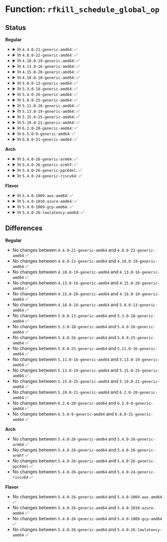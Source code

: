 # Function: <code>rfkill_schedule_global_op</code>

## Status
<b>Regular</b>
<ul>
<li>
<details>
<summary>In <code>4.4.0-21-generic-amd64</code>: ✅</summary>

```c
void rfkill_schedule_global_op(enum rfkill_sched_op op)
```

```json
{
  "name": "rfkill_schedule_global_op",
  "collision_type": "Unique Static",
  "inline_type": "No",
  "funcs": [
    {
      "addr": 18446744071587309024,
      "name": "rfkill_schedule_global_op",
      "external": false,
      "loc": "net/rfkill/input.c:156",
      "file": "net/rfkill/input.c",
      "inline": "seen, unknown",
      "caller_inline": [],
      "caller_func": [
        "net/rfkill/input.c:rfkill_start",
        "net/rfkill/input.c:rfkill_start"
      ]
    }
  ],
  "symbols": [
    {
      "addr": 18446744071587309024,
      "name": "rfkill_schedule_global_op",
      "section": ".text",
      "bind": "STB_LOCAL",
      "size": 122
    }
  ]
}
```
</details>
</li>
<li>
<details>
<summary>In <code>4.8.0-22-generic-amd64</code>: ✅</summary>

```c
void rfkill_schedule_global_op(enum rfkill_sched_op op)
```

```json
{
  "name": "rfkill_schedule_global_op",
  "collision_type": "Unique Static",
  "inline_type": "No",
  "funcs": [
    {
      "addr": 18446744071587779776,
      "name": "rfkill_schedule_global_op",
      "external": false,
      "loc": "net/rfkill/input.c:156",
      "file": "net/rfkill/input.c",
      "inline": "seen, unknown",
      "caller_inline": [],
      "caller_func": [
        "net/rfkill/input.c:rfkill_start",
        "net/rfkill/input.c:rfkill_start"
      ]
    }
  ],
  "symbols": [
    {
      "addr": 18446744071587779776,
      "name": "rfkill_schedule_global_op",
      "section": ".text",
      "bind": "STB_LOCAL",
      "size": 122
    }
  ]
}
```
</details>
</li>
<li>
<details>
<summary>In <code>4.10.0-19-generic-amd64</code>: ✅</summary>

```c
void rfkill_schedule_global_op(enum rfkill_sched_op op)
```

```json
{
  "name": "rfkill_schedule_global_op",
  "collision_type": "Unique Static",
  "inline_type": "No",
  "funcs": [
    {
      "addr": 18446744071587994928,
      "name": "rfkill_schedule_global_op",
      "external": false,
      "loc": "net/rfkill/input.c:156",
      "file": "net/rfkill/input.c",
      "inline": "seen, unknown",
      "caller_inline": [],
      "caller_func": [
        "net/rfkill/input.c:rfkill_start",
        "net/rfkill/input.c:rfkill_start"
      ]
    }
  ],
  "symbols": [
    {
      "addr": 18446744071587994928,
      "name": "rfkill_schedule_global_op",
      "section": ".text",
      "bind": "STB_LOCAL",
      "size": 122
    }
  ]
}
```
</details>
</li>
<li>
<details>
<summary>In <code>4.13.0-16-generic-amd64</code>: ✅</summary>

```c
void rfkill_schedule_global_op(enum rfkill_sched_op op)
```

```json
{
  "name": "rfkill_schedule_global_op",
  "collision_type": "Unique Static",
  "inline_type": "No",
  "funcs": [
    {
      "addr": 18446744071588153152,
      "name": "rfkill_schedule_global_op",
      "external": false,
      "loc": "net/rfkill/input.c:156",
      "file": "net/rfkill/input.c",
      "inline": "seen, unknown",
      "caller_inline": [],
      "caller_func": [
        "net/rfkill/input.c:rfkill_start",
        "net/rfkill/input.c:rfkill_start"
      ]
    }
  ],
  "symbols": [
    {
      "addr": 18446744071588153152,
      "name": "rfkill_schedule_global_op",
      "section": ".text",
      "bind": "STB_LOCAL",
      "size": 122
    }
  ]
}
```
</details>
</li>
<li>
<details>
<summary>In <code>4.15.0-20-generic-amd64</code>: ✅</summary>

```c
void rfkill_schedule_global_op(enum rfkill_sched_op op)
```

```json
{
  "name": "rfkill_schedule_global_op",
  "collision_type": "Unique Static",
  "inline_type": "No",
  "funcs": [
    {
      "addr": 18446744071588701264,
      "name": "rfkill_schedule_global_op",
      "external": false,
      "loc": "net/rfkill/input.c:156",
      "file": "net/rfkill/input.c",
      "inline": "seen, unknown",
      "caller_inline": [],
      "caller_func": [
        "net/rfkill/input.c:rfkill_start",
        "net/rfkill/input.c:rfkill_start"
      ]
    }
  ],
  "symbols": [
    {
      "addr": 18446744071588701264,
      "name": "rfkill_schedule_global_op",
      "section": ".text",
      "bind": "STB_LOCAL",
      "size": 122
    }
  ]
}
```
</details>
</li>
<li>
<details>
<summary>In <code>4.18.0-10-generic-amd64</code>: ✅</summary>

```c
void rfkill_schedule_global_op(enum rfkill_sched_op op)
```

```json
{
  "name": "rfkill_schedule_global_op",
  "collision_type": "Unique Static",
  "inline_type": "No",
  "funcs": [
    {
      "addr": 18446744071589068080,
      "name": "rfkill_schedule_global_op",
      "external": false,
      "loc": "net/rfkill/input.c:156",
      "file": "net/rfkill/input.c",
      "inline": "seen, unknown",
      "caller_inline": [],
      "caller_func": [
        "net/rfkill/input.c:rfkill_start",
        "net/rfkill/input.c:rfkill_start"
      ]
    }
  ],
  "symbols": [
    {
      "addr": 18446744071589068080,
      "name": "rfkill_schedule_global_op",
      "section": ".text",
      "bind": "STB_LOCAL",
      "size": 122
    }
  ]
}
```
</details>
</li>
<li>
<details>
<summary>In <code>5.0.0-13-generic-amd64</code>: ✅</summary>

```c
void rfkill_schedule_global_op(enum rfkill_sched_op op)
```

```json
{
  "name": "rfkill_schedule_global_op",
  "collision_type": "Unique Static",
  "inline_type": "No",
  "funcs": [
    {
      "addr": 18446744071589293776,
      "name": "rfkill_schedule_global_op",
      "external": false,
      "loc": "net/rfkill/input.c:156",
      "file": "net/rfkill/input.c",
      "inline": "seen, unknown",
      "caller_inline": [],
      "caller_func": [
        "net/rfkill/input.c:rfkill_start",
        "net/rfkill/input.c:rfkill_start"
      ]
    }
  ],
  "symbols": [
    {
      "addr": 18446744071589293776,
      "name": "rfkill_schedule_global_op",
      "section": ".text",
      "bind": "STB_LOCAL",
      "size": 122
    }
  ]
}
```
</details>
</li>
<li>
<details>
<summary>In <code>5.3.0-18-generic-amd64</code>: ✅</summary>

```c
void rfkill_schedule_global_op(enum rfkill_sched_op op)
```

```json
{
  "name": "rfkill_schedule_global_op",
  "collision_type": "Unique Static",
  "inline_type": "No",
  "funcs": [
    {
      "addr": 18446744071589749776,
      "name": "rfkill_schedule_global_op",
      "external": false,
      "loc": "net/rfkill/input.c:153",
      "file": "net/rfkill/input.c",
      "inline": "seen, unknown",
      "caller_inline": [],
      "caller_func": [
        "net/rfkill/input.c:rfkill_start",
        "net/rfkill/input.c:rfkill_start"
      ]
    }
  ],
  "symbols": [
    {
      "addr": 18446744071589749776,
      "name": "rfkill_schedule_global_op",
      "section": ".text",
      "bind": "STB_LOCAL",
      "size": 122
    }
  ]
}
```
</details>
</li>
<li>
<details>
<summary>In <code>5.4.0-26-generic-amd64</code>: ✅</summary>

```c
void rfkill_schedule_global_op(enum rfkill_sched_op op)
```

```json
{
  "name": "rfkill_schedule_global_op",
  "collision_type": "Unique Static",
  "inline_type": "No",
  "funcs": [
    {
      "addr": 18446744071589973808,
      "name": "rfkill_schedule_global_op",
      "external": false,
      "loc": "net/rfkill/input.c:153",
      "file": "net/rfkill/input.c",
      "inline": "seen, unknown",
      "caller_inline": [],
      "caller_func": [
        "net/rfkill/input.c:rfkill_start",
        "net/rfkill/input.c:rfkill_start"
      ]
    }
  ],
  "symbols": [
    {
      "addr": 18446744071589973808,
      "name": "rfkill_schedule_global_op",
      "section": ".text",
      "bind": "STB_LOCAL",
      "size": 122
    }
  ]
}
```
</details>
</li>
<li>
<details>
<summary>In <code>5.8.0-25-generic-amd64</code>: ✅</summary>

```c
void rfkill_schedule_global_op(enum rfkill_sched_op op)
```

```json
{
  "name": "rfkill_schedule_global_op",
  "collision_type": "Unique Static",
  "inline_type": "No",
  "funcs": [
    {
      "addr": 18446744071591004256,
      "name": "rfkill_schedule_global_op",
      "external": false,
      "loc": "net/rfkill/input.c:153",
      "file": "net/rfkill/input.c",
      "inline": "seen, unknown",
      "caller_inline": [],
      "caller_func": [
        "net/rfkill/input.c:rfkill_start",
        "net/rfkill/input.c:rfkill_start"
      ]
    }
  ],
  "symbols": [
    {
      "addr": 18446744071591004256,
      "name": "rfkill_schedule_global_op",
      "section": ".text",
      "bind": "STB_LOCAL",
      "size": 122
    }
  ]
}
```
</details>
</li>
<li>
<details>
<summary>In <code>5.11.0-16-generic-amd64</code>: ✅</summary>

```c
void rfkill_schedule_global_op(enum rfkill_sched_op op)
```

```json
{
  "name": "rfkill_schedule_global_op",
  "collision_type": "Unique Static",
  "inline_type": "No",
  "funcs": [
    {
      "addr": 18446744071591068976,
      "name": "rfkill_schedule_global_op",
      "external": false,
      "loc": "net/rfkill/input.c:153",
      "file": "net/rfkill/input.c",
      "inline": "seen, unknown",
      "caller_inline": [],
      "caller_func": [
        "net/rfkill/input.c:rfkill_start",
        "net/rfkill/input.c:rfkill_start"
      ]
    }
  ],
  "symbols": [
    {
      "addr": 18446744071591068976,
      "name": "rfkill_schedule_global_op",
      "section": ".text",
      "bind": "STB_LOCAL",
      "size": 122
    }
  ]
}
```
</details>
</li>
<li>
<details>
<summary>In <code>5.13.0-19-generic-amd64</code>: ✅</summary>

```c
void rfkill_schedule_global_op(enum rfkill_sched_op op)
```

```json
{
  "name": "rfkill_schedule_global_op",
  "collision_type": "Unique Static",
  "inline_type": "No",
  "funcs": [
    {
      "addr": 18446744071590999744,
      "name": "rfkill_schedule_global_op",
      "external": false,
      "loc": "net/rfkill/input.c:153",
      "file": "net/rfkill/input.c",
      "inline": "seen, unknown",
      "caller_inline": [],
      "caller_func": [
        "net/rfkill/input.c:rfkill_start",
        "net/rfkill/input.c:rfkill_start"
      ]
    }
  ],
  "symbols": [
    {
      "addr": 18446744071590999744,
      "name": "rfkill_schedule_global_op",
      "section": ".text",
      "bind": "STB_LOCAL",
      "size": 122
    }
  ]
}
```
</details>
</li>
<li>
<details>
<summary>In <code>5.15.0-25-generic-amd64</code>: ✅</summary>

```c
void rfkill_schedule_global_op(enum rfkill_sched_op op)
```

```json
{
  "name": "rfkill_schedule_global_op",
  "collision_type": "Unique Static",
  "inline_type": "No",
  "funcs": [
    {
      "addr": 18446744071591838128,
      "name": "rfkill_schedule_global_op",
      "external": false,
      "loc": "net/rfkill/input.c:153",
      "file": "net/rfkill/input.c",
      "inline": "seen, unknown",
      "caller_inline": [],
      "caller_func": [
        "net/rfkill/input.c:rfkill_start",
        "net/rfkill/input.c:rfkill_start"
      ]
    }
  ],
  "symbols": [
    {
      "addr": 18446744071591838128,
      "name": "rfkill_schedule_global_op",
      "section": ".text",
      "bind": "STB_LOCAL",
      "size": 122
    }
  ]
}
```
</details>
</li>
<li>
<details>
<summary>In <code>5.19.0-21-generic-amd64</code>: ✅</summary>

```c
void rfkill_schedule_global_op(enum rfkill_sched_op op)
```

```json
{
  "name": "rfkill_schedule_global_op",
  "collision_type": "Unique Static",
  "inline_type": "No",
  "funcs": [
    {
      "addr": 18446744071593553440,
      "name": "rfkill_schedule_global_op",
      "external": false,
      "loc": "net/rfkill/input.c:153",
      "file": "net/rfkill/input.c",
      "inline": "seen, unknown",
      "caller_inline": [],
      "caller_func": [
        "net/rfkill/input.c:rfkill_start",
        "net/rfkill/input.c:rfkill_start"
      ]
    }
  ],
  "symbols": [
    {
      "addr": 18446744071593553440,
      "name": "rfkill_schedule_global_op",
      "section": ".text",
      "bind": "STB_LOCAL",
      "size": 136
    }
  ]
}
```
</details>
</li>
<li>
<details>
<summary>In <code>6.2.0-20-generic-amd64</code>: ✅</summary>

```c
void rfkill_schedule_global_op(enum rfkill_sched_op op)
```

```json
{
  "name": "rfkill_schedule_global_op",
  "collision_type": "Unique Static",
  "inline_type": "No",
  "funcs": [
    {
      "addr": 18446744071595475488,
      "name": "rfkill_schedule_global_op",
      "external": false,
      "loc": "net/rfkill/input.c:153",
      "file": "net/rfkill/input.c",
      "inline": "seen, unknown",
      "caller_inline": [],
      "caller_func": [
        "net/rfkill/input.c:rfkill_start",
        "net/rfkill/input.c:rfkill_start"
      ]
    }
  ],
  "symbols": [
    {
      "addr": 18446744071595475488,
      "name": "rfkill_schedule_global_op",
      "section": ".text",
      "bind": "STB_LOCAL",
      "size": 136
    }
  ]
}
```
</details>
</li>
<li>
<details>
<summary>In <code>6.5.0-9-generic-amd64</code>: ✅</summary>

```c
void rfkill_schedule_global_op(enum rfkill_sched_op op)
```

```json
{
  "name": "rfkill_schedule_global_op",
  "collision_type": "Unique Static",
  "inline_type": "No",
  "funcs": [
    {
      "addr": 18446744071595982592,
      "name": "rfkill_schedule_global_op",
      "external": false,
      "loc": "net/rfkill/input.c:153",
      "file": "net/rfkill/input.c",
      "inline": "seen, unknown",
      "caller_inline": [],
      "caller_func": [
        "net/rfkill/input.c:rfkill_start",
        "net/rfkill/input.c:rfkill_start"
      ]
    }
  ],
  "symbols": [
    {
      "addr": 18446744071595982592,
      "name": "rfkill_schedule_global_op",
      "section": ".text",
      "bind": "STB_LOCAL",
      "size": 136
    }
  ]
}
```
</details>
</li>
<li>
<details>
<summary>In <code>6.8.0-31-generic-amd64</code>: ✅</summary>

```c
void rfkill_schedule_global_op(enum rfkill_sched_op op)
```

```json
{
  "name": "rfkill_schedule_global_op",
  "collision_type": "Unique Static",
  "inline_type": "No",
  "funcs": [
    {
      "addr": 18446744071596845584,
      "name": "rfkill_schedule_global_op",
      "external": false,
      "loc": "net/rfkill/input.c:153",
      "file": "net/rfkill/input.c",
      "inline": "seen, unknown",
      "caller_inline": [],
      "caller_func": [
        "net/rfkill/input.c:rfkill_start",
        "net/rfkill/input.c:rfkill_start"
      ]
    }
  ],
  "symbols": [
    {
      "addr": 18446744071596845584,
      "name": "rfkill_schedule_global_op",
      "section": ".text",
      "bind": "STB_LOCAL",
      "size": 136
    }
  ]
}
```
</details>
</li>
</ul>
<b>Arch</b>
<ul>
<li>
<details>
<summary>In <code>5.4.0-26-generic-arm64</code>: ✅</summary>

```c
void rfkill_schedule_global_op(enum rfkill_sched_op op)
```

```json
{
  "name": "rfkill_schedule_global_op",
  "collision_type": "Unique Static",
  "inline_type": "No",
  "funcs": [
    {
      "addr": 18446603336503712200,
      "name": "rfkill_schedule_global_op",
      "external": false,
      "loc": "net/rfkill/input.c:153",
      "file": "net/rfkill/input.c",
      "inline": "seen, unknown",
      "caller_inline": [],
      "caller_func": [
        "net/rfkill/input.c:rfkill_start",
        "net/rfkill/input.c:rfkill_start"
      ]
    }
  ],
  "symbols": [
    {
      "addr": 18446603336503712200,
      "name": "rfkill_schedule_global_op",
      "section": ".text",
      "bind": "STB_LOCAL",
      "size": 252
    }
  ]
}
```
</details>
</li>
<li>
<details>
<summary>In <code>5.4.0-26-generic-armhf</code>: ✅</summary>

```c
void rfkill_schedule_global_op(enum rfkill_sched_op op)
```

```json
{
  "name": "rfkill_schedule_global_op",
  "collision_type": "Unique Static",
  "inline_type": "No",
  "funcs": [
    {
      "addr": 3236345196,
      "name": "rfkill_schedule_global_op",
      "external": false,
      "loc": "net/rfkill/input.c:153",
      "file": "net/rfkill/input.c",
      "inline": "seen, unknown",
      "caller_inline": [],
      "caller_func": [
        "net/rfkill/input.c:rfkill_start"
      ]
    }
  ],
  "symbols": [
    {
      "addr": 3236345196,
      "name": "rfkill_schedule_global_op",
      "section": ".text",
      "bind": "STB_LOCAL",
      "size": 148
    }
  ]
}
```
</details>
</li>
<li>
<details>
<summary>In <code>5.4.0-26-generic-ppc64el</code>: ✅</summary>

```c
void rfkill_schedule_global_op(enum rfkill_sched_op op)
```

```json
{
  "name": "rfkill_schedule_global_op",
  "collision_type": "Unique Static",
  "inline_type": "No",
  "funcs": [
    {
      "addr": 13835058055297545632,
      "name": "rfkill_schedule_global_op",
      "external": false,
      "loc": "net/rfkill/input.c:153",
      "file": "net/rfkill/input.c",
      "inline": "seen, unknown",
      "caller_inline": [],
      "caller_func": [
        "net/rfkill/input.c:rfkill_start",
        "net/rfkill/input.c:rfkill_start"
      ]
    }
  ],
  "symbols": [
    {
      "addr": 13835058055297545632,
      "name": "rfkill_schedule_global_op",
      "section": ".text",
      "bind": "STB_LOCAL",
      "size": 272
    }
  ]
}
```
</details>
</li>
<li>
<details>
<summary>In <code>5.4.0-24-generic-riscv64</code>: ✅</summary>

```c
void rfkill_schedule_global_op(enum rfkill_sched_op op)
```

```json
{
  "name": "rfkill_schedule_global_op",
  "collision_type": "Unique Static",
  "inline_type": "No",
  "funcs": [
    {
      "addr": 18446743936279639758,
      "name": "rfkill_schedule_global_op",
      "external": false,
      "loc": "net/rfkill/input.c:153",
      "file": "net/rfkill/input.c",
      "inline": "seen, unknown",
      "caller_inline": [],
      "caller_func": [
        "net/rfkill/input.c:rfkill_start",
        "net/rfkill/input.c:rfkill_start"
      ]
    }
  ],
  "symbols": [
    {
      "addr": 18446743936279639758,
      "name": "rfkill_schedule_global_op",
      "section": ".text",
      "bind": "STB_LOCAL",
      "size": 156
    }
  ]
}
```
</details>
</li>
</ul>
<b>Flavor</b>
<ul>
<li>
<details>
<summary>In <code>5.4.0-1009-aws-amd64</code>: ✅</summary>

```c
void rfkill_schedule_global_op(enum rfkill_sched_op op)
```

```json
{
  "name": "rfkill_schedule_global_op",
  "collision_type": "Unique Static",
  "inline_type": "No",
  "funcs": [
    {
      "addr": 18446744071589577408,
      "name": "rfkill_schedule_global_op",
      "external": false,
      "loc": "net/rfkill/input.c:153",
      "file": "net/rfkill/input.c",
      "inline": "seen, unknown",
      "caller_inline": [],
      "caller_func": [
        "net/rfkill/input.c:rfkill_start",
        "net/rfkill/input.c:rfkill_start"
      ]
    }
  ],
  "symbols": [
    {
      "addr": 18446744071589577408,
      "name": "rfkill_schedule_global_op",
      "section": ".text",
      "bind": "STB_LOCAL",
      "size": 122
    }
  ]
}
```
</details>
</li>
<li>
<details>
<summary>In <code>5.4.0-1010-azure-amd64</code>: ✅</summary>

```c
void rfkill_schedule_global_op(enum rfkill_sched_op op)
```

```json
{
  "name": "rfkill_schedule_global_op",
  "collision_type": "Unique Static",
  "inline_type": "No",
  "funcs": [
    {
      "addr": 18446744071589301984,
      "name": "rfkill_schedule_global_op",
      "external": false,
      "loc": "net/rfkill/input.c:153",
      "file": "net/rfkill/input.c",
      "inline": "seen, unknown",
      "caller_inline": [],
      "caller_func": [
        "net/rfkill/input.c:rfkill_start",
        "net/rfkill/input.c:rfkill_start"
      ]
    }
  ],
  "symbols": [
    {
      "addr": 18446744071589301984,
      "name": "rfkill_schedule_global_op",
      "section": ".text",
      "bind": "STB_LOCAL",
      "size": 122
    }
  ]
}
```
</details>
</li>
<li>
<details>
<summary>In <code>5.4.0-1009-gcp-amd64</code>: ✅</summary>

```c
void rfkill_schedule_global_op(enum rfkill_sched_op op)
```

```json
{
  "name": "rfkill_schedule_global_op",
  "collision_type": "Unique Static",
  "inline_type": "No",
  "funcs": [
    {
      "addr": 18446744071590019440,
      "name": "rfkill_schedule_global_op",
      "external": false,
      "loc": "net/rfkill/input.c:153",
      "file": "net/rfkill/input.c",
      "inline": "seen, unknown",
      "caller_inline": [],
      "caller_func": [
        "net/rfkill/input.c:rfkill_start",
        "net/rfkill/input.c:rfkill_start"
      ]
    }
  ],
  "symbols": [
    {
      "addr": 18446744071590019440,
      "name": "rfkill_schedule_global_op",
      "section": ".text",
      "bind": "STB_LOCAL",
      "size": 122
    }
  ]
}
```
</details>
</li>
<li>
<details>
<summary>In <code>5.4.0-26-lowlatency-amd64</code>: ✅</summary>

```c
void rfkill_schedule_global_op(enum rfkill_sched_op op)
```

```json
{
  "name": "rfkill_schedule_global_op",
  "collision_type": "Unique Static",
  "inline_type": "No",
  "funcs": [
    {
      "addr": 18446744071590069840,
      "name": "rfkill_schedule_global_op",
      "external": false,
      "loc": "net/rfkill/input.c:153",
      "file": "net/rfkill/input.c",
      "inline": "seen, unknown",
      "caller_inline": [],
      "caller_func": [
        "net/rfkill/input.c:rfkill_start",
        "net/rfkill/input.c:rfkill_start"
      ]
    }
  ],
  "symbols": [
    {
      "addr": 18446744071590069840,
      "name": "rfkill_schedule_global_op",
      "section": ".text",
      "bind": "STB_LOCAL",
      "size": 122
    }
  ]
}
```
</details>
</li>
</ul>

## Differences
<b>Regular</b>
<ul>
<li>
No changes between <code>4.4.0-21-generic-amd64</code> and <code>4.8.0-22-generic-amd64</code> ✅
</li>
<li>
No changes between <code>4.8.0-22-generic-amd64</code> and <code>4.10.0-19-generic-amd64</code> ✅
</li>
<li>
No changes between <code>4.10.0-19-generic-amd64</code> and <code>4.13.0-16-generic-amd64</code> ✅
</li>
<li>
No changes between <code>4.13.0-16-generic-amd64</code> and <code>4.15.0-20-generic-amd64</code> ✅
</li>
<li>
No changes between <code>4.15.0-20-generic-amd64</code> and <code>4.18.0-10-generic-amd64</code> ✅
</li>
<li>
No changes between <code>4.18.0-10-generic-amd64</code> and <code>5.0.0-13-generic-amd64</code> ✅
</li>
<li>
No changes between <code>5.0.0-13-generic-amd64</code> and <code>5.3.0-18-generic-amd64</code> ✅
</li>
<li>
No changes between <code>5.3.0-18-generic-amd64</code> and <code>5.4.0-26-generic-amd64</code> ✅
</li>
<li>
No changes between <code>5.4.0-26-generic-amd64</code> and <code>5.8.0-25-generic-amd64</code> ✅
</li>
<li>
No changes between <code>5.8.0-25-generic-amd64</code> and <code>5.11.0-16-generic-amd64</code> ✅
</li>
<li>
No changes between <code>5.11.0-16-generic-amd64</code> and <code>5.13.0-19-generic-amd64</code> ✅
</li>
<li>
No changes between <code>5.13.0-19-generic-amd64</code> and <code>5.15.0-25-generic-amd64</code> ✅
</li>
<li>
No changes between <code>5.15.0-25-generic-amd64</code> and <code>5.19.0-21-generic-amd64</code> ✅
</li>
<li>
No changes between <code>5.19.0-21-generic-amd64</code> and <code>6.2.0-20-generic-amd64</code> ✅
</li>
<li>
No changes between <code>6.2.0-20-generic-amd64</code> and <code>6.5.0-9-generic-amd64</code> ✅
</li>
<li>
No changes between <code>6.5.0-9-generic-amd64</code> and <code>6.8.0-31-generic-amd64</code> ✅
</li>
</ul>
<b>Arch</b>
<ul>
<li>
No changes between <code>5.4.0-26-generic-amd64</code> and <code>5.4.0-26-generic-arm64</code> ✅
</li>
<li>
No changes between <code>5.4.0-26-generic-amd64</code> and <code>5.4.0-26-generic-armhf</code> ✅
</li>
<li>
No changes between <code>5.4.0-26-generic-amd64</code> and <code>5.4.0-26-generic-ppc64el</code> ✅
</li>
<li>
No changes between <code>5.4.0-26-generic-amd64</code> and <code>5.4.0-24-generic-riscv64</code> ✅
</li>
</ul>
<b>Flavor</b>
<ul>
<li>
No changes between <code>5.4.0-26-generic-amd64</code> and <code>5.4.0-1009-aws-amd64</code> ✅
</li>
<li>
No changes between <code>5.4.0-26-generic-amd64</code> and <code>5.4.0-1010-azure-amd64</code> ✅
</li>
<li>
No changes between <code>5.4.0-26-generic-amd64</code> and <code>5.4.0-1009-gcp-amd64</code> ✅
</li>
<li>
No changes between <code>5.4.0-26-generic-amd64</code> and <code>5.4.0-26-lowlatency-amd64</code> ✅
</li>
</ul>
